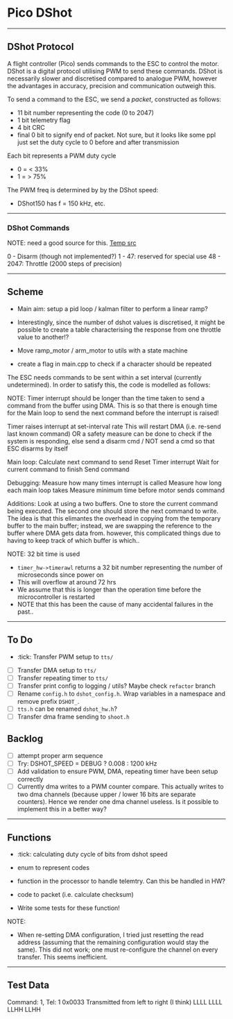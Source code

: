 # Pico DShot

---
## DShot Protocol

A flight controller (Pico) sends commands to the ESC to control the motor.
DShot is a digital protocol utilising PWM to send these commands.
DShot is necessarily slower and discretised compared to analogue PWM, 
however the advantages in accuracy, precision and communication outweigh this.

To send a command to the ESC, we send a _packet_, constructed as follows:
- 11 bit number representing the code (0 to 2047)
- 1 bit telemetry flag
- 4 bit CRC
- final 0 bit to signify end of packet. Not sure, but it looks like some ppl just set the duty cycle to 0 before and after transmission

Each bit represents a PWM duty cycle
- 0 = \< 33%
- 1 = > 75%

The PWM freq is determined by by the DShot speed:
- DShot150 has f = 150 kHz, etc.

---
### DShot Commands
NOTE: need a good source for this.
[Temp src](https://brushlesswhoop.com/dshot-and-bidirectional-dshot/#special-commands)

0 - Disarm (though not implemented?)
1 - 47: reserved for special use
48 - 2047: Throttle (2000 steps of precision)

---
## Scheme

- Main aim: setup a pid loop / kalman filter to perform a linear ramp?
- Interestingly, since the number of dshot values is discretised, 
it might be possible to create a table characterising the response 
from one throttle value to another!?

- Move ramp_motor / arm_motor to utils with a state machine
- create a flag in main.cpp to check if a character should be repeated

The ESC needs commands to be sent within a set interval (currently undetermined). In order to satisfy this, the code is modelled as follows:

NOTE: Timer interrupt should be longer than the time taken to send a command from the buffer using DMA. This is so that there is enough time for the Main loop to send the next command before the interrupt is raised!

Timer raises interrupt at set-interval rate
    This will restart DMA (i.e. re-send last known command)
    OR a safety measure can be done to check if the system is responding, else send a disarm cmd / NOT send a cmd so that ESC disarms by itself

Main loop:
    Calculate next command to send
    Reset Timer interrupt
    Wait for current command to finish
    Send command

Debugging:
    Measure how many times interrupt is called
    Measure how long each main loop takes
    Measure minimum time before motor sends command

Additions:
    Look at using a two buffers. One to store the current command being executed. The second one should store the next command to write. The idea is that this elimantes the  overhead in copying from the temporary buffer to the main buffer; instead, we are swapping the reference to the buffer where DMA gets data from. however, this complicated things due to having to keep track of which buffer is which..

NOTE: 32 bit time is used
- `timer_hw->timerawl` returns a 32 bit number representing the number of microseconds since power on
- This will overflow at around 72 hrs
- We assume that this is longer than the operation time before the microcontroller is restarted
- NOTE that this has been the cause of many accidental failures in the past..

---
## To Do
- :tick: Transfer PWM setup to `tts/`
- [ ] Transfer DMA setup to `tts/`
- [ ] Transfer repeating timer to `tts/`
- [ ] Transfer print config to logging / utils? Maybe check `refactor` branch
- [ ] Rename `config.h` to `dshot_config.h`. Wrap variables in a namespace and remove prefix `DSHOT_`.
- [ ] `tts.h` can be renamed `dshot_hw.h`?
- [ ] Transfer dma frame sending to `shoot.h`

## Backlog
- [ ] attempt proper arm sequence
- [ ] Try: DSHOT_SPEED = DEBUG ? 0.008 : 1200 kHz
- [ ] Add validation to ensure PWM, DMA, repeating timer have been setup correctly
- [ ] Currently dma writes to a PWM counter compare. This actually writes to two dma channels (because upper / lower 16 bits are separate counters). Hence we render one dma channel useless. Is it possible to implement this in a better way?

---
## Functions

- :tick: calculating duty cycle of bits from dshot speed
- enum to represent codes
- function in the processor to handle telemtry. Can this be handled in HW?
- code to packet (i.e. calculate checksum)

- Write some tests for these function!

NOTE:
- When re-setting DMA configuration, I tried just resetting the read address (assuming that the remaining configuration would stay the same). This did not work; one must re-configure the channel on every transfer. This seems inefficient.

---
## Test Data

Command: 1, Tel: 1
0x0033
Transmitted from left to right (I think)
LLLL LLLL LLHH LLHH